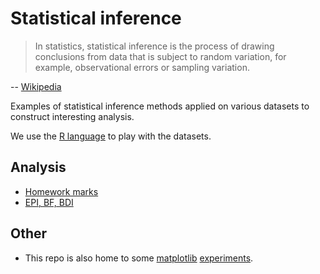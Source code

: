 # Statistical inference

> In statistics, statistical inference is the process of drawing conclusions from data that is subject to random variation, for example, observational errors or sampling variation.

-- [Wikipedia](https://en.wikipedia.org/wiki/Statistical_inference)

Examples of statistical inference methods applied on various datasets to construct interesting analysis.

We use the [R language](http://www.r-project.org) to play with the datasets.

## Analysis

* [Homework marks](https://github.com/ThibWeb/statistical-inference/blob/master/marks/marks-data.md)
* [EPI, BF, BDI](https://github.com/ThibWeb/statistical-inference/blob/master/epi-bf-bdi/epi-bf-bdi-data.md)

## Other

- This repo is also home to some [matplotlib](http://matplotlib.org/) [experiments](https://github.com/ThibWeb/statistical-inference/blob/master/matplotlib/).
